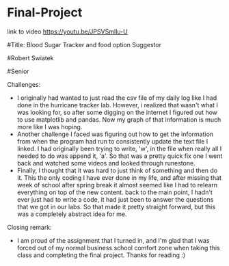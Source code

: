# Final-Project

link to video
https://youtu.be/JPSVSmIlu-U 

#Title: Blood Sugar Tracker and food option Suggestor

#Robert Swiatek

#Senior

Challenges:
- I originally had wanted to just read the csv file of my daily log like I had done in the hurricane tracker lab. However, i realized that wasn't what I was looking for, so after some digging on the internet I figured out how to use matplotlib and pandas. Now my graph of that information is much more like I was hoping.
- Another challenge I faced was figuring out how to get the information from when the program had run to consistently update the text file I linked. I had originally been trying to write, 'w', in the file when really all I needed to do was append it, 'a'. So that was a pretty quick fix one I went back and watched some videos and looked through runestone.
- Finally, I thought that it was hard to just think of something and then do it. This the only coding I have ever done in my life, and after missing that week of school after spring break it almost seemed like I had to relearn everything on top of the new content. back to the main point, I hadn't ever just had to write a code, it had just been to answer the questions that we got in our labs. So that made it pretty straight forward, but this was a completely abstract idea for me. 

Closing remark:
- I am proud of the assignment that I turned in, and I'm glad that I was forced out of my normal business school comfort zone when taking this class and completing the final project. Thanks for reading :)
